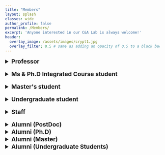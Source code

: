 ```yaml
---
title: "Members"
layout: splash
classes: wide
author_profile: false
permalink: /Members/
excerpt: 'Anyone interested in our C&A Lab is always welcome!'
header:
  overlay_image: /assets/images/crypt1.jpg
  overlay_filter: 0.5 # same as adding an opacity of 0.5 to a black background
---
```


<link rel="preconnect" href="https://fonts.googleapis.com"><link rel="preconnect" href="https://fonts.gstatic.com" crossorigin><link href="https://fonts.googleapis.com/css2?family=Cookie&family=Dancing+Script&family=Yesteryear&display=swap" rel="stylesheet">

<details>
    <summary style="font-size:1.2rem; font-weight:bold;">
        Professor
    </summary>
    <ul type="square">
        <li><p style="text-align:left;"><A href="https://sites.google.com/site/jhsbhs/"><b sytle="font-size:120%;">Jae Hong Seo</b></A>
            <br>
            <img src="{{ site.url }}{{ site.baseurl }}/assets/images/jaehong.jpg" alt="" height="160" width="120" style="vertical-align:middle; margin-right: 75px;">
               <span style="margin-top:20px; font-size:30px; font-family:Yesteryear" >Stay hungry. Stay foolish.</span>
            </p>
            <u>Education</u>
            <br>
            Seoul National University
            <br>
            <i><p style="text-align:left;">Ph.D in Mathematics<span style="float:right;">Feb 2011</span></p></i>                
            Korea University
            <br>
            <i><p style="text-align:left;">BS in Mathematics<span style="float:right;">Feb 2004</span></p></i>
            <u>Research Interests</u>
            <br>
            Cryptography, Computational Number Theory, Information Security (Recently, very interested in crypto primitives for secure blockchains and/or deep learning such as zero-knowledge proofs and bio authentication)            
        </li>
    </ul>
</details>

<br>

<details>
    <summary style="font-size:1.2rem; font-weight:bold;">
        Ms & Ph.D Integrated Course student
    </summary>
    <ul type="square">        
        <br>
        <li><p style="text-align:left;"><A href="https://sunpill.github.io"><b sytle="font-size:120%;">Sunpill Kim</b></A>
        <br>
        <img src="{{ site.url }}{{ site.baseurl }}/assets/images/Sunpill1.jpg" alt="" height="160" width="120" style="vertical-align:middle; margin-right: 75px;">
          <span style="margin-top:20px; font-size:30px; font-family:Yesteryear" >Freedom is not free.</span>
        </p>
        <u>Research Interests</u>
        <br>  
        AI Security, Deep Learning, and Cryptography
        <br>
        <br>  
        <details>
          <summary>
            Publication
          </summary>
          <ul>
            <li>
              Seunghun Paik, Dongsoo Kim, Chanwoo Hwang, Sunpill Kim and Jae Hong Seo, Towards Certifiably Robust Face Recognition, The 18th European Conference on Computer Vision ECCV 2024</b> 2024, (TBA) (<b>Top-tier conference in computer vision</b>, acceptance rate: 27.9%)
            </li>
            <li>
              Sunpill Kim, Yong Kiam Tan, Bora Jeong, Soumik Mondal, Khin Mi Mi Aung, and Jae Hong Seo, Scores Tell Everything about Bob: Non-adaptive Face Reconstruction on Face Recognition Systems, IEEE Symposium on Security and Privacy (S&P) 2024, (<A href="https://www.computer.org/csdl/proceedings-article/sp/2024/313000a161/1Ub24A2RzHi">DOI</A>) (<b>Top-tier conference in cybersecurity</b>, acceptance rate: 14.9%)
            </li>
            <li>
              Sunpill Kim and Yong Kiam Tan, Formalization of the Schwartz-Zippel Lemma, Archive of Formal Proofs, April 2023.
            </li>
            <li>
              Seunghun Paik, Sunpill Kim, and Jae Hong Seo ,Analysis on Locality Sensitive Hashing-based Biometric Template Protection Schemes, 34rd British Machine Vision Conference (BMVC) 2023
            </li>
            <li>
              Bora Jeong, Sunpill Kim, Seunghun Paik, and Jae Hong Seo, Attack on Secure Triplet Loss, IEEE Access.
            </li>
            <li>
              Sunpill Kim, Yunseong Jeong, Jinsu Kim, Jungkon Kim, Hyung Tae Lee, and Jae Hong Seo, IronMask: Modular Architecture for Protecting Deep Face Template, In Proceedings of the IEEE/CVF Conference on Computer Vision and Pattern Recognition (CVPR), pages 16125-16134, 2021.(acceptance rate 23.4%)
            </li>
          </ul>  
        </details> 
        <details>
          <summary>
            Awards
          </summary>
          <ul>
            <li>
              A*STAR Research Attachment Programme (ARAP) Jan 2023 - Jan 2024 Agency for Science, Technology and Research (A*STAR), Singapore S$38400
            </li>
            <li>
              Special Prize, National Cryptographic Technology Contest. Sep 2022 National Intelligence Service, Republic of Korea “Deep Face Template Protection in the Wild” $500
            </li>  
            <li>
              Excellence Prize, Academic Seminar. Nov 2019 College of Natural Science, Hanyang University “Security of Biometric Authentication” $300
            </li>  
          </ul>          
        </details>  
    </li>   
<!--     <br>
        <li><p style="text-align:left;"><A href="https://hyeonbumlee.github.io"><b sytle="font-size:120%;">Hyeonbum Lee</b></A>
        <br>
        <img src="{{ site.url }}{{ site.baseurl }}/assets/images/Hyeonbum.jpg" alt="" height="160" width="120" style="vertical-align:middle; margin-right: 75px;">
          <span style="margin-top:20px; font-size:30px; font-family:Yesteryear" >What doesn't kill me makes me stronger</span>
        </p>
        <u>Research Interests</u>
        <br>
        Cryptography(Zero-Knowledge Proofs)
        </li>
        <br>
        <details>
          <summary>
            Publication
          </summary>
          <ul>
            <li>
              Hyeonbum Lee, Jae Hong Seo, "TENET : Sublogarithmic Proof, Sublinear Verifier Inner Product Argument without a Trusted Setup Accepted in IWSEC" 2023
            </li>  
            <li>
              Sungwook Kim, Hyeonbum Lee, Jae Hong Seo, [alphabetical order] Efficient Zero-Knowledge Arguments in Discrete Logarithm Setting: Sublogarithmic Proof or Sublinear Verifier Accepted in Asiacrypt 2022   
            </li>
            <li>
              Chanyang Ju, Hyeonbum Lee, Heewon Chung, Jae Hong Seo, and Sungwook Kim, Efficient Sum-Check Protocol for Convolution IEEE Access, vol. 9, pp. 164047-164059, 2021, doi:10.1109/ACCESS.2021.3133442.
            </li>
            <li>
              Chanyang Ju, Hyeonbum Lee, Heewon Chung, and Jae Hong Seo, Analysis of Zero-Knowledge Protocols for Verifiable Computation and Its Applications Journal of The Korea Institute of Information Security & Cryptology VOL.31, NO.4, Aug. 2020
            </li>
          </ul>  
        </details> 
        <details>
          <summary>
            Awards
          </summary>
          <ul>
            <li>
              Grand Prize, National Cryptographic Technology Contest. Oct 2022 Korea Cryptography Forum 
            </li>
            <li>
              Special Prize, National Cryptographic Technology Contest. Oct 2021 Korea Cryptography Forum
            </li> 
          </ul>  
        </details>      -->
      <br>
      <li><p style="text-align:left;"><b sytle="font-size:120%;">Chanwoo Hwang</b>
        <br>
        <img src="{{ site.url }}{{ site.baseurl }}/assets/images/Chanwoo.jpg" alt="" height="160" width="120" style="vertical-align:middle; margin-right: 75px;">
          <span style="margin-top:20px; font-size:30px; font-family:Yesteryear" >To doubt is safer than to be secure.</span>
        </p>       
        <u>Research Interests</u>
        <br>
        Deep Learning Algorithm, Computer Vision
        <br>
        <br>  
        <details>
          <summary>
            Awards
          </summary>
          <ul>
            <li>
              2021 Academic Seminar Hosted by College of Natural Science, Hanyang University Participation Prize
            </li>
          </ul>  
        </details>  
    </li>
    <br>  
    <li><p style="text-align:left;"><b sytle="font-size:120%;">Dongsoo Kim</b>
        <br>
        <img src="{{ site.url }}{{ site.baseurl }}/assets/images/Dongsu.jpg" alt="" height="160" width="120" style="vertical-align:middle; margin-right: 75px;">
          <span style="margin-top:20px; font-size:30px; font-family:Yesteryear" >Kites rise highest against the wind - not with it. -Winston Churchill-</span>
        </p>        
        <u>Research Interests</u>
        <br>
        Deep Learning Algorithm, Computer Vision
        <br>
        <br>  
        <details>
          <summary>
            Awards
          </summary>
          <ul>
            <li>
              2021 Academic Seminar Hosted by College of Natural Science, Hanyang University Participation Prize
            </li>
          </ul>  
        </details>  
    </li>
    <br>  
    <li><p style="text-align:left;"><b sytle="font-size:120%;">Hyunjung Son</b>
        <br>
        <img src="{{ site.url }}{{ site.baseurl }}/assets/images/hyunjung.jpg" alt="" height="160" width="120" style="vertical-align:middle; margin-right: 75px;">
          <span style="margin-top:20px; font-size:30px; font-family:Yesteryear" >Study without desire spoils the memory, and it retains nothing that it takes in. -Leonardo da Vinci-</span>
        </p>        
        <u>Research Interests</u>
        <br>
        Cryptography          
    </li>
    <br>  
    <li><p style="text-align:left;"><A href="https://sites.google.com/view/seunghunpaik/home?authuser=0"><b sytle="font-size:120%;">Seunghun Paik</b></A>
        <br>
        <img src="{{ site.url }}{{ site.baseurl }}/assets/images/Seunghun.jpg" alt="" height="160" width="120" style="vertical-align:middle; margin-right: 75px;">
          <span style="margin-top:20px; font-size:30px; font-family:Yesteryear" >Be professional; be sceptical on your work. -Terrence Tao-</span>
        </p>        
        <u>Research Interests</u>
        <br>
        Privacy Preserving Machine Learning
        <br>  
        <br>
        <details>
          <summary>
            Publication
          </summary>
          <ul>
            <li>
              Analysis on Secure Triplet Loss Bora Jeong, Sunpill Kim, Seunghun Paik and Jae Hong Seo IEEE Access, 2022
            </li>
            <li>
              Analysis on Locality Sensitive Hashing-based Biometric Template Protection Schemes Seunghun Paik, Sunpill Kim and Jae Hong Seo Manuscript, Under Review
            </li>
          </ul>  
        </details> 
        <details>
          <summary>
            Awards
          </summary>
          <ul>
            <li>
              2022 Cryptanalysis Contest Hosted by Millitary Cryptography Research Center Excellence Award
            </li>
            <li>
              2019 Academic Seminar Hosted by College of Natural Science, Hanyang University Excellence Prize
            </li>
          </ul>  
        </details>  
      </li>
      <li><p style="text-align:left;"><b sytle="font-size:120%;">Minsu Kim</b>
        <br>
        <img src="{{ site.url }}{{ site.baseurl }}/assets/images/minsu.jpg" alt="" height="160" width="120" style="vertical-align:middle; margin-right: 75px;">
          <span style="margin-top:20px; font-size:30px; font-family:Yesteryear" >Better than yesterday</span>
        </p>        
        <u>Research Interests</u>
        <br>
        BTP(Biometric Template Protection)
        <br>
        <br>
        <details>
          <summary>
            Awards
          </summary>
          <ul>
            <li>
              2022 Cryptanalysis Contest Hosted by Millitary Cryptography Research Center Excellence Award
            </li>
            <li>
              2022 Academic Seminar Hosted by College of Natural Science, Hanyang University Excellence Prize
            </li>
          </ul>  
        </details>  
    </li>
    </ul>      
</details>

<br>

<details>
    <summary style="font-size:1.2rem; font-weight:bold;">
        Master's student
    </summary>
    <ul type="square">
    <li><p style="text-align:left;"><b sytle="font-size:120%;">Yunki Kim</b>
        <br>
        <img src="{{ site.url }}{{ site.baseurl }}/assets/images/yunki.jpg" alt="" height="160" width="120" style="vertical-align:middle; margin-right: 75px;">
          <span style="margin-top:20px; font-size:30px; font-family:Yesteryear" >The foolish man seeks happiness in the distance, the wise man grows It under his feet. -James Oppenheim-</span>
        </p>        
        <u>Research Interests</u>
        <br>
        Cryptography
        <br>
        <br>
        <details>
          <summary>
            Awards
          </summary>
          <ul>            
            <li>
              2023 Academic Seminar Hosted by College of Natural Science, Hanyang University Encouragement Prize
            </li>
          </ul>  
        </details>  
    </li>      
    </ul>
</details>

<br>

<details>
    <summary style="font-size:1.2rem; font-weight:bold;">
        Undergraduate student
    </summary>
<!--       <ul type="square">        
        <li><p style="text-align:left;"><b sytle="font-size:120%;">Heejin Kim</b></p> 
        </li>
      </ul> -->
</details>

<br>

<details>  
    <summary style="font-size:1.2rem; font-weight:bold;">
        Staff
    </summary>
</details>

<br>

<details>
    <summary style="font-size:1.2rem; font-weight:bold;">
        Alumni (PostDoc)
    </summary>
    <ul type="square">
        <li><p style="text-align:left;"><b sytle="font-size:120%;">Heewon Chung (Assistant Professor, Jeonbuk National University)</b><span style="float:right;"> <i>Dec 2021</i></span></p>
    </li>
    </ul>
</details>

<details>
    <summary style="font-size:1.2rem; font-weight:bold;">
        Alumni (Ph.D)
    </summary>
    <ul type="square">
        <li><p style="text-align:left;"><b sytle="font-size:120%;">Hyeonbum Lee (Seoul National University)</b><span style="float:right;"> <i>Aug 2025</i></span></p>
      </li>
     </ul> 
</details>

<details>
    <summary style="font-size:1.2rem; font-weight:bold;">
        Alumni (Master)
    </summary>
    <ul type="square">
        <li><p style="text-align:left;"><b sytle="font-size:120%;">Hwamin Yoo</b><span style="float:right;"> <i>Feb 2017</i></span></p>
    </li>
        <li><p style="text-align:left;"><b sytle="font-size:120%;">Changjin Kim (Onther)</b><span style="float:right;"> <i>Feb 2017</i></span></p>
    </li>
        <li><p style="text-align:left;"><b sytle="font-size:120%;">Gyumin Lim (KAIST Cyber Security Research Center)</b><span style="float:right;"> <i>Feb 2021</i></span></p>
    </li>
        <li><p style="text-align:left;"><b sytle="font-size:120%;">Chanyang Ju</b><span style="float:right;"> <i>Feb 2023</i></span></p>
    </li>  
        <li><p style="text-align:left;"><b sytle="font-size:120%;">Gwangwoon Lee (ArtygenSpace)</b><span style="float:right;">Aug 2024</span></p>
    </li>
        <li><p style="text-align:left;"><b sytle="font-size:120%;">Kyuhwan Lee (Korean National Police Agency)</b><span style="float:right;">Aug 2024</span></p>
    </li>
      <li><p style="text-align:left;"><b sytle="font-size:120%;">Bora Jeong</b><span style="float:right;">Aug 2024</span></p>
    </li>
    </ul>
</details>

<details>
    <summary style="font-size:1.2rem; font-weight:bold;">
        Alumni (Undergraduate Students)
    </summary>
    <ul type="square">
        <li><p style="text-align:left;"><b sytle="font-size:120%;">Sunpill Kim</b><span style="float:right;"> <i></i></span></p>
    </li>
        <li><p style="text-align:left;"><b sytle="font-size:120%;">Dongyoung Kim</b><span style="float:right;"> <i></i></span></p>
    </li>
        <li><p style="text-align:left;"><b sytle="font-size:120%;">Jaeyong Ahn</b><span style="float:right;"> <i></i></span></p>
    </li>
        <li><p style="text-align:left;"><b sytle="font-size:120%;">Jungmin Kim</b><span style="float:right;"> <i></i></span></p>
    </li>
        <li><p style="text-align:left;"><b sytle="font-size:120%;">SuRyun Ji</b><span style="float:right;"> <i></i></span></p>
    </li>
        <li><p style="text-align:left;"><b sytle="font-size:120%;">Eunwoo Im</b><span style="float:right;"> <i></i></span></p>
    </li>
        <li><p style="text-align:left;"><b sytle="font-size:120%;">Taesam Kim (Hyundai Mobis)</b><span style="float:right;"> <i></i></span></p>
    </li>
        <li><p style="text-align:left;"><b sytle="font-size:120%;">Bora Jeong</b><span style="float:right;"> <i></i></span></p>
    </li>
        <li><p style="text-align:left;"><b sytle="font-size:120%;">Chanwoo Hwang</b><span style="float:right;"> <i></i></span></p>
    </li>
        <li><p style="text-align:left;"><b sytle="font-size:120%;">Dongsoo Kim</b><span style="float:right;"> <i></i></span></p>
    </li>
        <li><p style="text-align:left;"><b sytle="font-size:120%;">Hyunjung Son</b><span style="float:right;"> <i></i></span></p>
    </li>
        <li><p style="text-align:left;"><b sytle="font-size:120%;">Seongae Baek</b><span style="float:right;"> <i></i></span></p>
    </li>
        <li><p style="text-align:left;"><b sytle="font-size:120%;">Sangyoon Shin</b><span style="float:right;"> <i></i></span></p>
    </li>      
        <li><p style="text-align:left;"><b sytle="font-size:120%;">Yunjeong Heo</b><span style="float:right;"> <i></i></span></p>
    </li>
      <li><p style="text-align:left;"><b sytle="font-size:120%;">Seunghun Paik</b><span style="float:right;"> <i></i></span></p>
    </li>
      <li><p style="text-align:left;"><b sytle="font-size:120%;">Minsu Kim</b><span style="float:right;"> <i></i></span></p>
    </li>
      <li><p style="text-align:left;"><b sytle="font-size:120%;">Hyeonkyu Kim</b><span style="float:right;"> <i></i></span></p>
    </li>
      <li><p style="text-align:left;"><b sytle="font-size:120%;">Yunki Kim</b><span style="float:right;"> <i></i></span></p>
    </li>
      <li><p style="text-align:left;"><b sytle="font-size:120%;">Heejin Kim</b><span style="float:right;"> <i></i></span></p>
    </li>  
    </ul>
</details>
